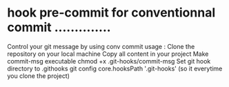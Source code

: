 # hook pre-commit for conventionnal commit ..............
Control your git message by using conv commit
usage :
Clone the repository on your local machine
Copy all content in your project
Make commit-msg executable chmod +x .git-hooks/commit-msg
Set git hook directory to .githooks git config core.hooksPath '.git-hooks' (so it everytime you clone the project)
